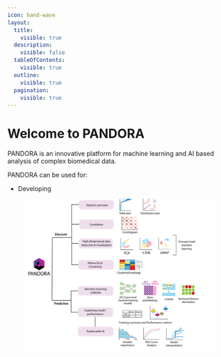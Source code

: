 ```yaml
---
icon: hand-wave
layout:
  title:
    visible: true
  description:
    visible: false
  tableOfContents:
    visible: true
  outline:
    visible: true
  pagination:
    visible: true
---
```


# Welcome to PANDORA

PANDORA is an innovative platform for machine learning and AI based analysis of complex biomedical data.&#x20;

PANDORA can be used for:&#x20;

* Developing&#x20;

<figure><img src=".gitbook/assets/PANDORA Visual.png" alt=""><figcaption></figcaption></figure>
